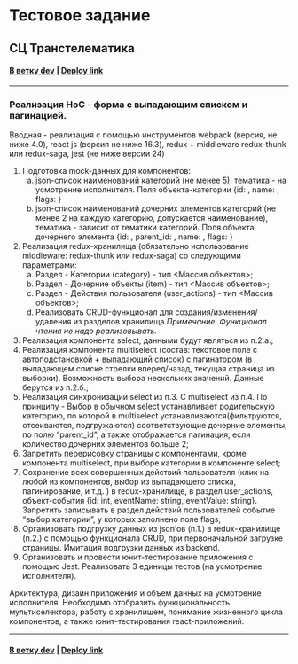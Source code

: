  # Тестовое задание

 ## СЦ Транстелематика

 #### [В ветку dev](../dev/) | [Deploy link](https://syrovezhko.github.io/transtelematica/build/)

 ---

 ### Реализация HoC - форма с выпадающим списком и пагинацией.
Вводная - реализация с помощью инструментов webpack (версия, не ниже 4.0), react js (версия не ниже 16.3), redux + middleware redux-thunk или redux-saga, jest (не ниже версии 24)

<ol>
  <li>
    Подготовка mock-данных для компонентов:
    <ol style="list-style-type: lower-alpha">
      <li>json-список наименований категорий (не менее 5), тематика - на усмотрение исполнителя. Поля объекта-категории {id: <int>, name: <string>, flags: <string>}</li>
      <li>json-список наименований дочерних элементов категорий (не менее 2 на каждую категорию, допускается наименование), тематика - зависит от тематики категорий. Поля объекта дочернего элемента {id: <int>, parent_id: <int>, name: <string>, flags: <string>}</li>
    </ol>
  </li>
  
  <li>
    Реализация redux-хранилища (обязательно использование middleware: redux-thunk или redux-saga) со следующими параметрами:
    <ol style="list-style-type: lower-alpha">
      <li>Раздел - Категории (category) - тип <Массив объектов>;</li>
      <li>Раздел - Дочерние объекты (item) - тип <Массив объектов>;</li>
      <li>Раздел - Действия пользователя (user_actions) - тип <Массив объектов>;</li>
      <li>Реализовать CRUD-функционал для создания/изменения/удаления из разделов хранилища.<i>Примечание. Функционал чтения не надо реализовывать.</i></li>
    </ol>
  </li>
  
  <li>
    Реализация компонента select, данными будут являться из п.2.а.;
  </li>
  
  <li>
    Реализация компонента multiselect (состав: текстовое поле с автоподстановкой + выпадающий список) с пагинатором (в выпадающем списке стрелки вперед/назад, текущая страница из выборки). Возможность выбора нескольких значений. Данные берутся из п.2.б.;
  </li>
  
  <li>
    Реализация синхронизации select из п.3. С multiselect из п.4. По принципу - Выбор в обычном select устанавливает родительскую категорию, по которой в multiselect устанавливаются(фильтруются, отсеиваются, подгружаются) соответствующие дочерние элементы, по полю “parent_id”, а также отображается пагинация, если количество дочерних элементов больше 2;
  </li>
  
  <li>
    Запретить перерисовку страницы с компонентами, кроме компонента multiselect, при выборе категории в компоненте select;
  </li>
  
  <li>
    Сохранение всех совершенных действий пользователя (клик на любой из компонентов, выбор из выпадающего списка, пагинирование, и т.д. ) в redux-хранилище, в раздел user_actions, объект-события {id: int, eventName: string, eventValue: string}. Запретить записывать в раздел действий пользователей событие “выбор категории”, у которых заполнено поле flags;
  </li>
  
  <li>
    Организовать подгрузку данных из json’ов (п.1.) в redux-хранилище (п.2.) с помощью функционала CRUD, при первоначальной загрузке страницы. Имитация подгрузки данных из backend.
  </li>
  
  <li>
    Организовать и провести юнит-тестирование приложения с помощью Jest. Реализовать 3 единицы тестов (на усмотрение исполнителя).
  </li>
</ol>

Архитектура, дизайн приложения и объем данных на усмотрение исполнителя. Необходимо отобразить функциональность мультиселектора, работу с хранилищем, понимание жизненного цикла компонентов, а также юнит-тестирования react-приложений.

---

#### [В ветку dev](../dev/) | [Deploy link](https://syrovezhko.github.io/transtelematica/build/)